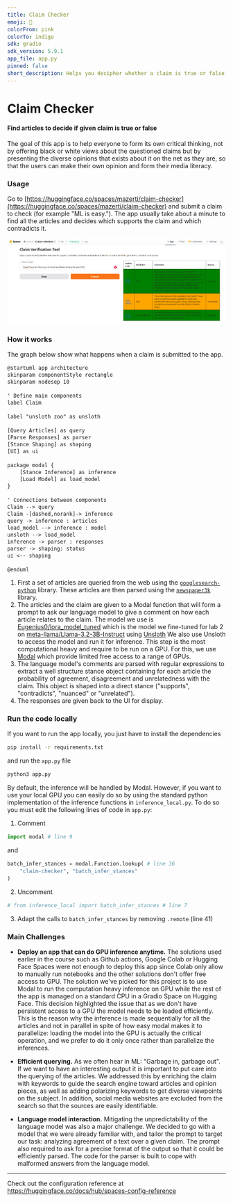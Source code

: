 ```yaml
---
title: Claim Checker
emoji: 🔎
colorFrom: pink
colorTo: indigo
sdk: gradio
sdk_version: 5.9.1
app_file: app.py
pinned: false
short_description: Helps you decipher whether a claim is true or false.
---
```


# Claim Checker

#### Find articles to decide if given claim is true or false

The goal of this app is to help everyone to form its own critical thinking, not by offering black or white views about the questioned claims but by presenting the diverse opinions that exists about it on the net as they are, so that the users can make their own opinion and form their media literacy.

### Usage

Go to [https://huggingface.co/spaces/mazerti/claim-checker](https://huggingface.co/spaces/mazerti/claim-checker) and submit a claim to check (for example "ML is easy."). The app usually take about a minute to find all the articles and decides which supports the claim and which contradicts it.

![Screenshot of the app](screenshot.png)

### How it works

The graph below show what happens when a claim is submitted to the app.

```plantuml
@startuml app architecture
skinparam componentStyle rectangle
skinparam nodesep 10

' Define main components
label Claim

label "unsloth zoo" as unsloth

[Query Articles] as query
[Parse Responses] as parser
[Stance Shaping] as shaping
[UI] as ui

package modal {
    [Stance Inference] as inference
    [Load Model] as load_model
}

' Connections between components
Claim --> query
Claim -[dashed,norank]-> inference
query -> inference : articles
load_model --> inference : model
unsloth --> load_model
inference -> parser : responses
parser -> shaping: status
ui <-- shaping

@enduml
```

1. First a set of articles are queried from the web using the [`googlesearch-python`](https://github.com/Nv7-GitHub/googlesearch) library. These articles are then parsed using the [`newspaper3k`](https://github.com/codelucas/newspaper/tree/master) library.
2. The articles and the claim are given to a Modal function that will form a prompt to ask our language model to give a comment on how each article relates to the claim.
The model we use is [Eugenius0/lora_model_tuned](https://huggingface.co/Eugenius0/lora_model) which is the model we fine-tuned for lab 2 on [meta-llama/Llama-3.2-3B-Instruct](https://huggingface.co/meta-llama/Llama-3.2-3B-Instruct) using [Unsloth](unsloth.ai) We also use Unsloth to access the model and run it for inference.
This step is the most computational heavy and require to be run on a GPU. For this, we use [Modal](modal.com) which provide limited free access to a range of GPUs.
3. The language model's comments are parsed with regular expressions to extract a well structure stance object containing for each article the probability of agreement, disagreement and unrelatedness with the claim.
This object is shaped into a direct stance ("supports", "contradicts", "nuanced" or "unrelated").
4. The responses are given back to the UI for display.

### Run the code locally

If you want to run the app locally, you just have to install the dependencies

```cmd
pip install -r requirements.txt
```

and run the `app.py` file

```cmd
python3 app.py
```

By default, the inference will be handled by Modal. However, if you want to use your local GPU you can easily do so by using the standard python implementation of the inference functions in `inference_local.py`. To do so you must edit the following lines of code in `app.py`:

1. Comment

```python
import modal # line 9
```

and

```python
batch_infer_stances = modal.Function.lookup( # line 36
    "claim-checker", "batch_infer_stances"
)
```

2. Uncomment

``` python
# from inference_local import batch_infer_stances # line 7
```

3. Adapt the calls to `batch_infer_stances` by removing `.remote` (line 41)

### Main Challenges

- **Deploy an app that can do GPU inference anytime.**
The solutions used earlier in the course such as Github actions, Google Colab or Hugging Face Spaces were not enough to deploy this app since Colab only allow to manually run notebooks and the other solutions don't offer free access to GPU. The solution we've picked for this project is to use Modal to run the computation heavy inference on GPU while the rest of the app is managed on a standard CPU in a Gradio Space on Hugging Face.
This decision highlighted the issue that as we don't have persistent access to a GPU the model needs to be loaded efficiently. This is the reason why the inference is made sequentially for all the articles and not in parallel in spite of how easy modal makes it to parallelize: loading the model into the GPU is actually the critical operation, and we prefer to do it only once rather than parallelize the inferences.

- **Efficient querying.**
As we often hear in ML: "Garbage in, garbage out". If we want to have an interesting output it is important to put care into the querying of the articles. We addressed this by enriching the claim with keywords to guide the search engine toward articles and opinion pieces, as well as adding polarizing keywords to get diverse viewpoints on the subject.
In addition, social media websites are excluded from the search so that the sources are easily identifiable.

- **Language model interaction.**
Mitigating the unpredictability of the language model was also a major challenge. We decided to go with a model that we were already familiar with, and tailor the prompt to target our task: analyzing agreement of a text over a given claim. The prompt also required to ask for a precise format of the output so that it could be efficiently parsed. The code for the parser is built to cope with malformed answers from the language model.

---

Check out the configuration reference at <https://huggingface.co/docs/hub/spaces-config-reference>
